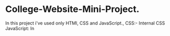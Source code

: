 # College-Website-Mini-Project.
In this project i've used only HTMl, CSS and JavaScript.,
CSS:- Internal CSS
JavaScript: In <script> tag 

I also used many effects like hovering, falling Snowflakes and all.
Hope so you may like it.
